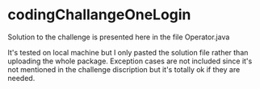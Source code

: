 # codingChallangeOneLogin
Solution to the challenge is presented here in the file Operator.java

It's tested on local machine but I only pasted the solution file rather than uploading the whole package. Exception cases are not included since it's not mentioned in the challenge discription but it's totally ok if they are needed.
